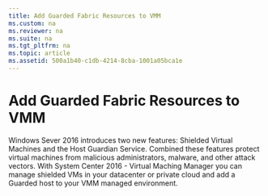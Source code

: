 ```yaml
---
title: Add Guarded Fabric Resources to VMM
ms.custom: na
ms.reviewer: na
ms.suite: na
ms.tgt_pltfrm: na
ms.topic: article
ms.assetid: 500a1b40-c1db-4214-8cba-1001a05bca1e
---
```

# Add Guarded Fabric Resources to VMM
Windows Sever 2016 introduces two new features: Shielded Virtual Machines and the Host Guardian Service. Combined these features protect virtual machines from malicious administrators, malware, and other attack vectors. With System Center 2016 - Virtual Maching Manager you can manage shielded VMs in your datacenter or private cloud and add a Guarded host to your VMM managed environment. 

